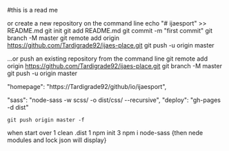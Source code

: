 #this is a read me

or create a new repository on the command line
echo "# ijaesport" >> README.md
git init
git add README.md
git commit -m "first commit"
git branch -M master
git remote add origin https://github.com/Tardigrade92/ijaes-place.git
git push -u origin master

…or push an existing repository from the command line
git remote add origin https://github.com/Tardigrade92/ijaes-place.git
git branch -M master
git push -u origin master

"homepage": "https://Tardigrade92/github/io/ijaesport",

"sass": "node-sass -w scss/ -o dist/css/ --recursive",
"deploy": "gh-pages -d dist"

    git push origin master -f

when start over
1 clean .dist
1 npm init
3 npm i node-sass {then nede modules and lock json will display}
